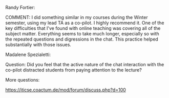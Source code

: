 Randy Fortier:

COMMENT: I did something similar in my courses during the Winter semester, 
using my lead TA as a co-pilot. I highly recommend it. One of the key 
difficulties that I've found with online teaching was covering all of the 
subject matter. Everything seems to take much longer, especially so with the 
repeated questions and digressions in the chat. This practice helped 
substantially with those issues.

Madalene Spezialetti:

Question: Did you feel that the active nature of the chat interaction with the 
co-pilot distracted students from paying attention to the lecture?

More questions:

https://iticse.coactum.de/mod/forum/discuss.php?d=100
